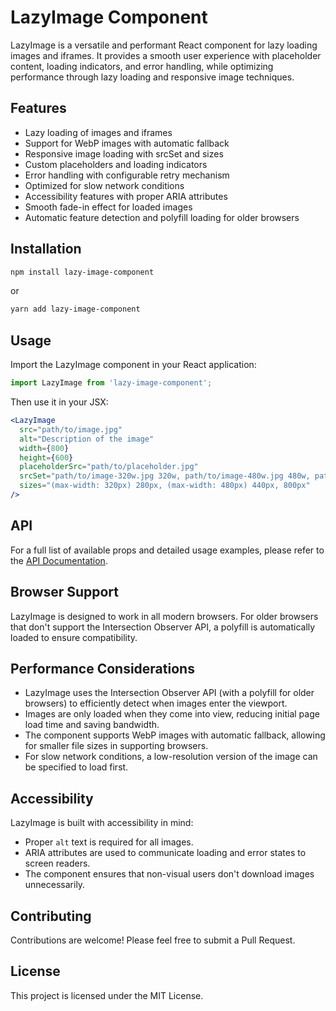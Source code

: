 # LazyImage Component

LazyImage is a versatile and performant React component for lazy loading images and iframes. It provides a smooth user experience with placeholder content, loading indicators, and error handling, while optimizing performance through lazy loading and responsive image techniques.

## Features

- Lazy loading of images and iframes
- Support for WebP images with automatic fallback
- Responsive image loading with srcSet and sizes
- Custom placeholders and loading indicators
- Error handling with configurable retry mechanism
- Optimized for slow network conditions
- Accessibility features with proper ARIA attributes
- Smooth fade-in effect for loaded images
- Automatic feature detection and polyfill loading for older browsers

## Installation

```bash
npm install lazy-image-component
```

or

```bash
yarn add lazy-image-component
```

## Usage

Import the LazyImage component in your React application:

```jsx
import LazyImage from 'lazy-image-component';
```

Then use it in your JSX:

```jsx
<LazyImage
  src="path/to/image.jpg"
  alt="Description of the image"
  width={800}
  height={600}
  placeholderSrc="path/to/placeholder.jpg"
  srcSet="path/to/image-320w.jpg 320w, path/to/image-480w.jpg 480w, path/to/image-800w.jpg 800w"
  sizes="(max-width: 320px) 280px, (max-width: 480px) 440px, 800px"
/>
```

## API

For a full list of available props and detailed usage examples, please refer to the [API Documentation](./API.md).

## Browser Support

LazyImage is designed to work in all modern browsers. For older browsers that don't support the Intersection Observer API, a polyfill is automatically loaded to ensure compatibility.

## Performance Considerations

- LazyImage uses the Intersection Observer API (with a polyfill for older browsers) to efficiently detect when images enter the viewport.
- Images are only loaded when they come into view, reducing initial page load time and saving bandwidth.
- The component supports WebP images with automatic fallback, allowing for smaller file sizes in supporting browsers.
- For slow network conditions, a low-resolution version of the image can be specified to load first.

## Accessibility

LazyImage is built with accessibility in mind:
- Proper `alt` text is required for all images.
- ARIA attributes are used to communicate loading and error states to screen readers.
- The component ensures that non-visual users don't download images unnecessarily.

## Contributing

Contributions are welcome! Please feel free to submit a Pull Request.

## License

This project is licensed under the MIT License.

